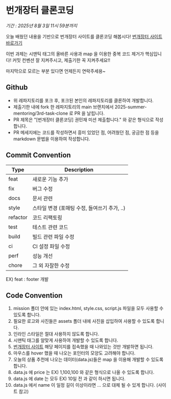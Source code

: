 # 번개장터 클론코딩
*기간 : 2025년 8월 3일 11시 59분까지*

오늘 배웠던 내용을 기반으로 번개장터 사이트를 클론코딩 해봅시다!
[번개장터 사이트 바로가기](https://m.bunjang.co.kr/)

이번 과제는 시맨틱 태그의 올바른 사용과 map 을 이용한 중복 코드 제거가 핵심입니다!
커밋 컨벤션 잘 지켜주시고, 제출기한 꼭 지켜주세요!!

마지막으로 모르는 부분 있다면 언제든지 연락주세용~

## Github
- 위 레파지토리를 포크 후, 포크된 본인의 레파지토리를 클론하여 개발합니다.
- 제출기한 내에 fork 한 레파지토리의 main 브랜치에서 2025-summer-mentoring/3rd-task-clone 로 PR 을 날립니다.
- PR 제목은 "[번개장터 클론코딩] 권민재 미션 제출합니다." 와 같은 형식으로 작성합니다.
- PR 메세지에는 코드를 작성하면서 흥미 있었던 점, 어려웠던 점, 궁금한 점 등을 markdown 문법을 이용하여 작성합니다.

## Commit Convention
|Type|Description|
|---|---|
|feat|새로운 기능 추가|
|fix|버그 수정|
|docs|문서 관련|
|style|스타일 변경 (포매팅 수정, 들여쓰기 추가, ..)|
|refactor|코드 리팩토링|
|test|테스트 관련 코드|
|build|빌드 관련 파일 수정|
|ci|CI 설정 파일 수정|
|perf|성능 개선|
|chore|그 외 자잘한 수정|

EX) feat : footer 개발

## Code Convention
1. mission 폴더 안에 있는 index.html, style.css, script.js 파일을 모두 사용할 수 있도록 합니다.
2. 필요한 로고와 사진들은 assets 폴더 내에 사진을 삽입하여 사용할 수 있도록 합니다.
3. 인라인 스타일은 절대 사용하지 않도록 합니다.
4. 시맨틱 태그를 알맞게 사용하여 개발할 수 있도록 합니다.
5. [번개장터 사이트](https://m.bunjang.co.kr/) 해당 페이지를 접속했을 때 나와있는 것만 개발하면 됩니다.
6. 마우스를 hover 했을 때 나오는 포인터의 모양도 고려해야 합니다.
7. 오늘의 상품 추천에 나오는 데이터(data.js)들은 map 을 이용해 개발할 수 있도록 합니다.
8. data.js 에 price 는 EX) 1,100,100 와 같은 형식으로 나올 수 있도록 합니다.
9. data.js 에 date 는 모두 EX) 10일 전 과 같이 하시면 됩니다.
10. data.js 에서 name 이 일정 길이 이상이라면 ... 으로 대체 될 수 있게 합니다. (사이트 참고)
